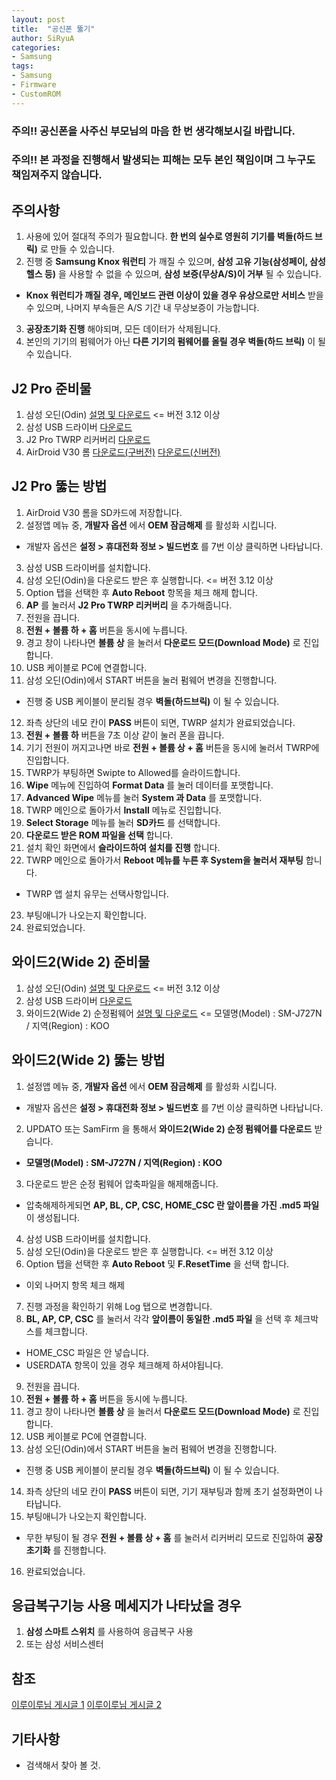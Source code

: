 ```yaml
---
layout: post
title:  "공신폰 뚫기"
author: SiRyuA
categories:
- Samsung
tags:
- Samsung
- Firmware
- CustomROM
---
```



### 주의!! 공신폰을 사주신 부모님의 마음 한 번 생각해보시길 바랍니다.

### 주의!! 본 과정을 진행해서 발생되는 피해는 모두 본인 책임이며 그 누구도 책임져주지 않습니다.

## 주의사항
1. 사용에 있어 절대적 주의가 필요합니다. **한 번의 실수로 영원히 기기를 벽돌(하드 브릭)** 로 만들 수 있습니다.
2. 진행 중 **Samsung Knox 워런티** 가 깨질 수 있으며, **삼성 고유 기능(삼성페이, 삼성헬스 등)** 을 사용할 수 없을 수 있으며, **삼성 보증(무상A/S)이 거부** 될 수 있습니다.
 * **Knox 워런티가 깨질 경우, 메인보드 관련 이상이 있을 경우 유상으로만 서비스** 받을 수 있으며, 나머지 부속들은 A/S 기간 내 무상보증이 가능합니다.
3. **공장초기화 진행** 해야되며, 모든 데이터가 삭제됩니다.
4. 본인의 기기의 펌웨어가 아닌 **다른 기기의 펌웨어를 올릴 경우 벽돌(하드 브릭)** 이 될 수 있습니다.


## J2 Pro 준비물
1. 삼성 오딘(Odin) [설명 및 다운로드](/samsung/samsung-odin.html) <= 버전 3.12 이상
2. 삼성 USB 드라이버 [다운로드](http://downloadcenter.samsung.com/content/SW/201705/20170525145021007/SAMSUNG_USB_Driver_for_Mobile_Phones.exe)
3. J2 Pro TWRP 리커버리 [다운로드](https://forum.xda-developers.com/galaxy-j2/development/recovery-twrp-3-2-x-galaxy-j2-pro-2018-t3796658)
4. AirDroid V30 롬 [다운로드(구버전)](https://cafe.naver.com/develoid/807783) [다운로드(신버전)](https://cafe.naver.com/develoid/820486)


## J2 Pro 뚫는 방법
1. AirDroid V30 롬을 SD카드에 저장합니다.
2. 설정앱 메뉴 중, **개발자 옵션** 에서 **OEM 잠금해제** 를 활성화 시킵니다.
 * 개발자 옵션은 **설정 > 휴대전화 정보 > 빌드번호** 를 7번 이상 클릭하면 나타납니다.
3. 삼성 USB 드라이버를 설치합니다.
4. 삼성 오딘(Odin)을 다운로드 받은 후 실행합니다. <= 버전 3.12 이상
5. Option 탭을 선택한 후 **Auto Reboot** 항목을 체크 해제 합니다.
6. **AP** 를 눌러서 **J2 Pro TWRP 리커버리** 을 추가해줍니다.
7. 전원을 끕니다.
8. **전원 + 볼륨 하 + 홈** 버튼을 동시에 누릅니다.
9. 경고 창이 나타나면 **볼륨 상** 을 눌러서 **다운로드 모드(Download Mode)** 로 진입합니다.
10. USB 케이블로 PC에 연결합니다.
11. 삼성 오딘(Odin)에서 START 버튼을 눌러 펌웨어 변경을 진행합니다.
 * 진행 중 USB 케이블이 분리될 경우 **벽돌(하드브릭)** 이 될 수 있습니다.
12. 좌측 상단의 네모 칸이 **PASS** 버튼이 되면, TWRP 설치가 완료되었습니다.
13. **전원 + 볼륨 하** 버튼을 7초 이상 같이 눌러 폰을 끕니다.
14. 기기 전원이 꺼지고나면 바로 **전원 + 볼륨 상 + 홈** 버튼을 동시에 눌러서 TWRP에 진입합니다.
15. TWRP가 부팅하면 Swipte to Allowed를 슬라이드합니다.
16. **Wipe** 메뉴에 진입하여 **Format Data** 를 눌러 데이터를 포맷합니다.
17. **Advanced Wipe** 메뉴를 눌러 **System 과 Data** 를 포맷합니다.
18. TWRP 메인으로 돌아가서 **Install** 메뉴로 진입합니다.
19. **Select Storage** 메뉴를 눌러 **SD카드** 를 선택합니다.
20. **다운로드 받은 ROM 파일을 선택** 합니다.
21. 설치 확인 화면에서 **슬라이드하여 설치를 진행** 합니다.
22. TWRP 메인으로 돌아가서 **Reboot 메뉴를 누른 후 System을 눌러서 재부팅** 합니다.
 * TWRP 앱 설치 유무는 선택사항입니다.
23. 부팅애니가 나오는지 확인합니다.
24. 완료되었습니다.


## 와이드2(Wide 2) 준비물
1. 삼성 오딘(Odin) [설명 및 다운로드](/samsung/samsung-odin.html) <= 버전 3.12 이상
2. 삼성 USB 드라이버 [다운로드](http://downloadcenter.samsung.com/content/SW/201705/20170525145021007/SAMSUNG_USB_Driver_for_Mobile_Phones.exe)
3. 와이드2(Wide 2) 순정펌웨어 [설명 및 다운로드](/samsung/samsung-stock-firmware.html) <= 모델명(Model) : SM-J727N / 지역(Region) : KOO


## 와이드2(Wide 2) 뚫는 방법
1. 설정앱 메뉴 중, **개발자 옵션** 에서 **OEM 잠금해제** 를 활성화 시킵니다.
 * 개발자 옵션은 **설정 > 휴대전화 정보 > 빌드번호** 를 7번 이상 클릭하면 나타납니다.
2. UPDATO 또는 SamFirm 을 통해서 **와이드2(Wide 2) 순정 펌웨어를 다운로드** 받습니다.
 * **모델명(Model) : SM-J727N / 지역(Region) : KOO**
3. 다운로드 받은 순정 펌웨어 압축파일을 해제해줍니다.
 * 압축해제하게되면 **AP, BL, CP, CSC, HOME_CSC 란 앞이름을 가진 .md5 파일** 이 생성됩니다.
4. 삼성 USB 드라이버를 설치합니다.
5. 삼성 오딘(Odin)을 다운로드 받은 후 실행합니다. <= 버전 3.12 이상
6. Option 탭을 선택한 후 **Auto Reboot** 및 **F.ResetTime** 을 선택 합니다.
 * 이외 나머지 항목 체크 해제
7. 진행 과정을 확인하기 위해 Log 탭으로 변경합니다.
8. **BL, AP, CP, CSC** 를 눌러서 각각 **앞이름이 동일한 .md5 파일** 을 선택 후 체크박스를 체크합니다.
 * HOME_CSC 파일은 안 넣습니다.
 * USERDATA 항목이 있을 경우 체크해제 하셔야됩니다.
9. 전원을 끕니다.
10. **전원 + 볼륨 하 + 홈** 버튼을 동시에 누릅니다.
11. 경고 창이 나타나면 **볼륨 상** 을 눌러서 **다운로드 모드(Download Mode)** 로 진입합니다.
12. USB 케이블로 PC에 연결합니다.
13. 삼성 오딘(Odin)에서 START 버튼을 눌러 펌웨어 변경을 진행합니다.
 * 진행 중 USB 케이블이 분리될 경우 **벽돌(하드브릭)** 이 될 수 있습니다.
14. 좌측 상단의 네모 칸이 **PASS** 버튼이 되면, 기기 재부팅과 함께 초기 설정화면이 나타납니다.
15. 부팅애니가 나오는지 확인합니다.
 * 무한 부팅이 될 경우 **전원 + 볼륨 상 + 홈** 를 눌러서 리커버리 모드로 진입하여 **공장초기화** 를 진행합니다.
16. 완료되었습니다.


## 응급복구기능 사용 메세지가 나타났을 경우
1. **삼성 스마트 스위치** 를 사용하여 응급복구 사용
2. 또는 삼성 서비스센터


## 참조
[이루이루님 게시글 1](https://cafe.naver.com/develoid/807783)
[이루이루님 게시글 2](https://cafe.naver.com/develoid/820486)


## 기타사항
* 검색해서 찾아 볼 것.
